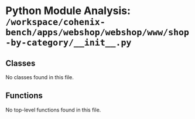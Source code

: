 # Python Module Analysis: `/workspace/cohenix-bench/apps/webshop/webshop/www/shop-by-category/__init__.py`

## Classes

No classes found in this file.


## Functions

No top-level functions found in this file.
